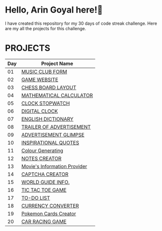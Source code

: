 # Hello, Arin Goyal here!👋
I have created this repository for my 30 days of code streak challenge. Here are my all the projects for this challenge.
# PROJECTS
|Day|Project Name|
|-----|----------------|
|01|[MUSIC CLUB FORM](https://effulgent-macaron-3f0590.netlify.app/)|
|02|[GAME WEBSITE](https://pymonstergaming.netlify.app/)|
|03|[CHESS BOARD LAYOUT](https://poetic-blini-08236a.netlify.app/)|
|04|[MATHEMATICAL CALCULATOR](https://funcalculator.netlify.app/)|
|05|[CLOCK STOPWATCH](https://clockstopwatch.netlify.app/)|
|06|[DIGITAL CLOCK](https://arindigitalclock.netlify.app/)|
|07|[ENGLISH DICTIONARY](https://dictionaryenglish.netlify.app/)|
|08|[TRAILER OF ADVERTISEMENT](https://advtrailer.netlify.app/)|
|09|[ADVERTISEMENT GLIMPSE](https://trailer2.netlify.app/)|
|10|[INSPIRATIONAL QUOTES](https://quotesmotivational.netlify.app/)|
|11|[Colour Generating](https://arincolourgenerator.netlify.app/)|
|12|[NOTES CREATOR](https://stikynotescreator.netlify.app/)|
|13|[Movie's Information Provider](https://arinmovieinfo.netlify.app/)|
|14|[CAPTCHA CREATOR](https://capturacreator.netlify.app/)|
|15|[WORLD GUIDE INFO.](https://arinsworldguide.netlify.app/)|
|16|[TIC TAC TOE GAME](https://arinstictactoegame.netlify.app/)|
|17|[TO-DO LIST](https://arinstodolist.netlify.app/)|
|18|[CURRENCY CONVERTER](https://arinscurrencyconverter.netlify.app/)|
|19|[Pokemon Cards Creator](https://arinspokemoncards.netlify.app/)|
|20|[CAR RACING GAME](https://arinscarracinggame.netlify.app/)|
